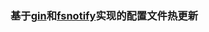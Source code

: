 ### 基于[gin](https://github.com/gin-gonic/gin)和[fsnotify](https://github.com/fsnotify/fsnotify)实现的配置文件热更新
